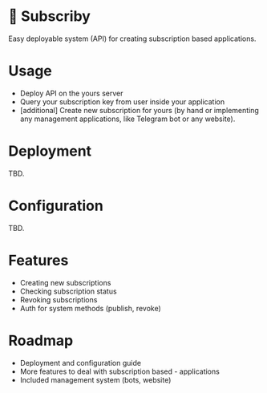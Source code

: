 # 🔐 Subscriby

Easy deployable system (API) for creating subscription based applications.

# Usage

- Deploy API on the yours server
- Query your subscription key from user inside your application
- [additional] Create new subscription for yours (by hand or implementing any management applications, like Telegram bot or any website).

# Deployment

TBD.

# Configuration

TBD.

# Features

- Creating new subscriptions
- Checking subscription status
- Revoking subscriptions
- Auth for system methods (publish, revoke)

# Roadmap

- Deployment and configuration guide
- More features to deal with subscription based - applications
- Included management system (bots, website)
